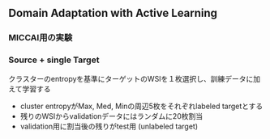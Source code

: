 ## Domain Adaptation with Active Learning
### MICCAI用の実験
### Source + single Target

クラスターのentropyを基準にターゲットのWSIを１枚選択し、訓練データに加えて学習する

- cluster entropyがMax, Med, Minの周辺5枚をそれぞれlabeled targetとする
- 残りのWSIからvalidationデータにはランダムに20枚割当
- validation用に割当後の残りがtest用 (unlabeled target)